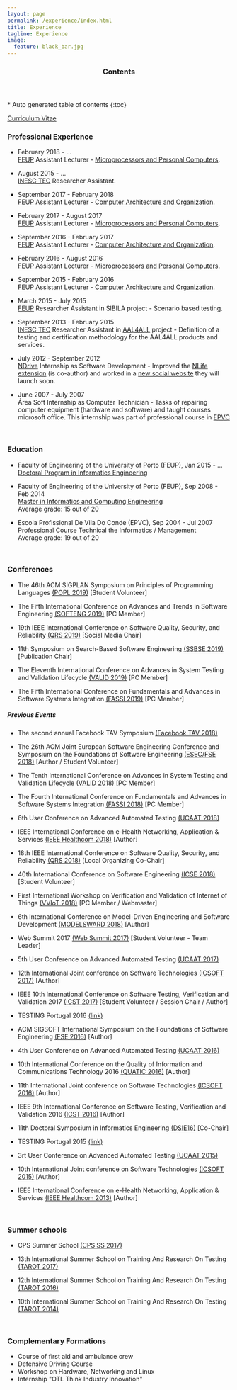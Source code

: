 ```yaml
---
layout: page
permalink: /experience/index.html
title: Experience
tagline: Experience
image:
  feature: black_bar.jpg
---
```


<section id="table-of-contents" class="toc">
  <header>
    <h3>Contents</h3>
  </header>
<div id="drawer" markdown="1">
*  Auto generated table of contents
{:toc}
</div> 
</section><!-- /#table-of-contents -->


<a href="cv.pdf"><i class="icon-pdf"></i> Curriculum Vitae</a>



### Professional Experience

* February 2018 - ... <br/>
[FEUP](http://www.fe.up.pt/) Assistant Lecturer - [Microprocessors and Personal Computers](https://sigarra.up.pt/feup/pt/ucurr_geral.ficha_uc_view?pv_ocorrencia_id=399884). 

* August 2015 - ... <br/>
[INESC TEC](http://www.inescporto.pt/) Researcher Assistant. 

* September 2017 - February 2018 <br/>
[FEUP](http://www.fe.up.pt/) Assistant Lecturer - [Computer Architecture and Organization](https://sigarra.up.pt/feup/en/UCURR_GERAL.FICHA_UC_VIEW?pv_ocorrencia_id=399880). 


* February 2017 - August 2017 <br/>
[FEUP](http://www.fe.up.pt/) Assistant Lecturer - [Microprocessors and Personal Computers](https://sigarra.up.pt/feup/en/UCURR_GERAL.FICHA_UC_VIEW?pv_ocorrencia_id=384929). 

* September 2016 - February 2017 <br/>
[FEUP](http://www.fe.up.pt/) Assistant Lecturer - [Computer Architecture and Organization](https://sigarra.up.pt/feup/en/UCURR_GERAL.FICHA_UC_VIEW?pv_ocorrencia_id=384925). 

* February 2016 - August 2016 <br/>
[FEUP](http://www.fe.up.pt/) Assistant Lecturer - [Microprocessors and Personal Computers](https://sigarra.up.pt/feup/en/UCURR_GERAL.FICHA_UC_VIEW?pv_ocorrencia_id=368695). 

* September 2015 - February 2016 <br/>
[FEUP](http://www.fe.up.pt/) Assistant Lecturer - [Computer Architecture and Organization](https://sigarra.up.pt/feup/en/UCURR_GERAL.FICHA_UC_VIEW?pv_ocorrencia_id=368691). 

* March 2015 - July 2015 <br/>
[FEUP](http://www.fe.up.pt/) Researcher Assistant in SIBILA project - Scenario based testing. 

* September 2013 - February 2015 <br/>
[INESC TEC](http://www.inescporto.pt/) Researcher Assistant in  [AAL4ALL](http://www.aal4all.org) project - Definition of a testing and certification methodology for the AAL4ALL products and services. 

* July 2012 - September 2012 <br/>
[NDrive](http://www.ndrive.com) Internship as Software Development - Improved the [NLife extension](https://chrome.google.com/webstore/detail/nlife/iokmohhpmkdchcmibndkndcpbdlkocon) (is co-author) and worked in a [new social website](http://nlife.ndrive.com) they will launch soon.

* June 2007 - July 2007 <br/>
Área Soft Internship as Computer Technician -  Tasks of repairing computer equipment (hardware and software) and taught courses microsoft office. This internship was part of professional course in [EPVC](http://www.epviladoconde.com)


<br/>

### Education

* Faculty of Engineering of the University of Porto (FEUP), Jan 2015 - ... <br/>
[Doctoral Program in Informatics Engineering](https://sigarra.up.pt/feup/en/CUR_GERAL.CUR_VIEW?pv_curso_id=679&pv_ano_lectivo=2015&pv_origem=CUR) 

* Faculty of Engineering of the University of Porto (FEUP), Sep 2008 - Feb 2014 <br/>
[Master in Informatics and Computing Engineering](http://sigarra.up.pt/feup/en/cur_geral.cur_view?pv_ano_lectivo=2013&pv_origem=CUR&pv_tipo_cur_sigla=MI&pv_curso_id=742) <br/>
Average grade: 15 out of 20

* Escola Profissional De Vila Do Conde (EPVC), Sep 2004 - Jul 2007 <br/>
Professional Course Technical the Informatics / Management<br/>
Average grade: 19 out of 20


<br/>

### Conferences

* The 46th ACM SIGPLAN Symposium on Principles of Programming Languages [(POPL 2019)](https://popl19.sigplan.org/) [Student Volunteer]

* The Fifth International Conference on Advances and Trends in Software Engineering [(SOFTENG 2019)](https://www.iaria.org/conferences2019/ComSOFTENG19.html) [PC Member]

* 19th IEEE International Conference on Software Quality, Security, and Reliability [(QRS 2019)](https://qrs19.techconf.org/) [Social Media Chair]

* 11th Symposium on Search-Based Software Engineering [(SSBSE 2019)](http://ssbse19.mines-albi.fr/) [Publication Chair]

* The Eleventh International Conference on Advances in System Testing and Validation Lifecycle [(VALID 2019)](http://www.iaria.org/conferences2019/VALID19.html) [PC Member]

* The Fifth International Conference on Fundamentals and Advances in Software Systems Integration [(FASSI 2019)](http://www.iaria.org/conferences2019/FASSI19.html) [PC Member]

##### Previous Events

* The second annual Facebook TAV Symposium [(Facebook TAV 2018)](https://research.fb.com/testing-and-verification-symposium-2018/)

* The 26th ACM Joint European Software Engineering Conference and Symposium on the Foundations of Software Engineering [(ESEC/FSE 2018)](https://2018.fseconference.org/home) [Author / Student Volunteer]

* The Tenth International Conference on Advances in System Testing and Validation Lifecycle [(VALID 2018)](http://www.iaria.org/conferences2018/RegistrationVALID18.html) [PC Member]

* The Fourth International Conference on Fundamentals and Advances in Software Systems Integration [(FASSI 2018)](https://www.iaria.org/conferences2018/ComFASSI18.html) [PC Member]

* 6th User Conference on Advanced Automated Testing [(UCAAT 2018)](https://ucaat.etsi.org/)

* IEEE International Conference on e-Health Networking, Application & Services [(IEEE Healthcom 2018)](http://healthcom2018.ieee-healthcom.org/) [Author]

* 18th IEEE International Conference on Software Quality, Security, and Reliability [(QRS 2018)](http://paris.utdallas.edu/qrs18/index.html) [Local Organizing Co-Chair]

* 40th International Conference on Software Engineering [(ICSE 2018)](https://www.icse2018.org/) [Student Volunteer]

* First International Workshop on Verification and Validation of Internet of Things [(VVIoT 2018)](https://web.fe.up.pt/~vviot2018/) [PC Member / Webmaster]

* 6th International Conference on Model-Driven Engineering and Software Development [(MODELSWARD 2018)](http://www.modelsward.org/?y=2018) [Author]

* Web Summit 2017 [(Web Summit 2017)](https://websummit.com/) [Student Volunteer - Team Leader]

* 5th User Conference on Advanced Automated Testing [(UCAAT 2017)](https://ucaat.etsi.org/)

* 12th International Joint conference on Software Technologies [(ICSOFT 2017)](http://www.icsoft.org/?y=2017) [Author]

* IEEE 10th International Conference on Software Testing, Verification and Validation 2017 [(ICST 2017)](http://www.aster.or.jp/conference/icst2017/) [Student Volunteer / Session Chair / Author]

* TESTING Portugal 2016 [(link)](http://www.pstqb.pt/testing-portugal-2016)

* ACM SIGSOFT International Symposium on the Foundations of Software Engineering [(FSE 2016)](http://www.cs.ucdavis.edu/fse2016/) [Author]

* 4th User Conference on Advanced Automated Testing [(UCAAT 2016)](https://ucaat.etsi.org/2016/)

* 10th International Conference on the Quality of Information and Communications Technology 2016 [(QUATIC 2016)](http://2016.quatic.org/) [Author]

* 11th International Joint conference on Software Technologies [(ICSOFT 2016)](http://www.icsoft.org/?y=2016) [Author]

* IEEE 9th International Conference on Software Testing, Verification and Validation 2016 [(ICST 2016)](https://www.cs.uic.edu/~icst2016/) [Author]

* 11th Doctoral Symposium in Informatics Engineering [(DSIE16)](https://web.fe.up.pt/~prodei/dsie16/) [Co-Chair]

* TESTING Portugal 2015 [(link)](http://www.cvent.com/events/testing-portugal-2015/event-summary-a1a41d7f08674008b58e43454bb9f54a.aspx)

* 3rt User Conference on Advanced Automated Testing [(UCAAT 2015)](http://ucaat.etsi.org/2015/index.html)

* 10th International Joint conference on Software Technologies [(ICSOFT 2015)](http://www.icsoft.org/Home.aspx?y=2015/) [Author]

* IEEE International Conference on e-Health Networking, Application & Services [(IEEE Healthcom 2013)](http://www.ieee-healthcom.org/2013/) [Author]

<br/>

### Summer schools

* CPS Summer School [(CPS SS 2017)](http://projects.au.dk/into-cps/dissemination/summerschool/)

* 13th International Summer School on Training And Research On Testing [(TAROT 2017)](http://tarot2017.dieti.unina.it/)

* 12th International Summer School on Training And Research On Testing [(TAROT 2016)](https://tarot2016.wp.telecom-sudparis.eu/)

* 10th International Summer School on Training And Research On Testing [(TAROT 2014)](http://tarot2014.fe.up.pt/)

<br/>

### Complementary Formations

* Course of first aid and ambulance crew
* Defensive Driving Course
* Workshop on Hardware, Networking and Linux
* Internship "OTL Think Industry Innovation"



